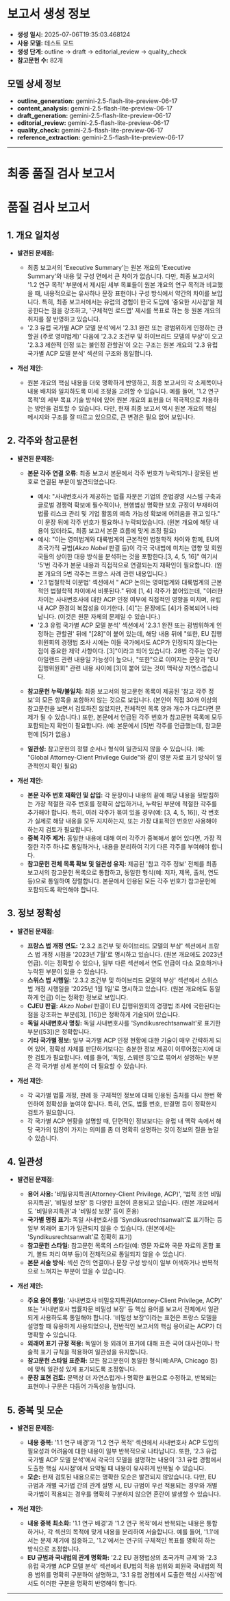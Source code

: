 # 보고서 생성 정보

- **생성 일시:** 2025-07-06T19:35:03.468124
- **사용 모델:** 테스트 모드
- **생성 단계:** outline → draft → editorial_review → quality_check
- **참고문헌 수:** 82개

## 모델 상세 정보
- **outline_generation:** gemini-2.5-flash-lite-preview-06-17
- **content_analysis:** gemini-2.5-flash-lite-preview-06-17
- **draft_generation:** gemini-2.5-flash-lite-preview-06-17
- **editorial_review:** gemini-2.5-flash-lite-preview-06-17
- **quality_check:** gemini-2.5-flash-lite-preview-06-17
- **reference_extraction:** gemini-2.5-flash-lite-preview-06-17

---

# 최종 품질 검사 보고서

# 품질 검사 보고서

## 1. 개요 일치성
- **발견된 문제점:**
    - 최종 보고서의 'Executive Summary'는 원본 개요의 'Executive Summary'와 내용 및 구성 면에서 큰 차이가 없습니다. 다만, 최종 보고서의 '1.2 연구 목적' 부분에서 제시된 세부 목표들이 원본 개요의 연구 목적과 비교했을 때, 내용적으로는 유사하나 문장 표현이나 구성 방식에서 약간의 차이를 보입니다. 특히, 최종 보고서에서는 유럽의 경험이 한국 도입에 '중요한 시사점'을 제공한다는 점을 강조하고, '구체적인 로드맵' 제시를 목표로 하는 등 원본 개요의 취지를 잘 반영하고 있습니다.
    - '2.3 유럽 국가별 ACP 모델 분석'에서 '2.3.1 완전 또는 광범위하게 인정하는 관할권 (주로 영미법계)' 다음에 '2.3.2 조건부 및 하이브리드 모델의 부상'이 오고 '2.3.3 제한적 인정 또는 불인정 관할권'이 오는 구조는 원본 개요의 '2.3 유럽 국가별 ACP 모델 분석' 섹션의 구조와 동일합니다.

- **개선 제안:**
    - 원본 개요의 핵심 내용을 더욱 명확하게 반영하고, 최종 보고서의 각 소제목이나 내용 배치와 일치하도록 미세 조정을 고려할 수 있습니다. 예를 들어, '1.2 연구 목적'의 세부 목표 기술 방식에 있어 원본 개요의 표현을 더 적극적으로 차용하는 방안을 검토할 수 있습니다. 다만, 현재 최종 보고서 역시 원본 개요의 핵심 메시지와 구조를 잘 따르고 있으므로, 큰 변경은 필요 없어 보입니다.

## 2. 각주와 참고문헌
- **발견된 문제점:**
    - **본문 각주 연결 오류:** 최종 보고서 본문에서 각주 번호가 누락되거나 잘못된 번호로 연결된 부분이 발견되었습니다.
        - 예시: "사내변호사가 제공하는 법률 자문은 기업의 준법경영 시스템 구축과 글로벌 경쟁력 확보에 필수적이나, 현행법상 명확한 보호 규정이 부재하여 법률 리스크 관리 및 기업 활동의 예측 가능성 확보에 어려움을 겪고 있다." 이 문장 뒤에 각주 번호가 필요하나 누락되었습니다. (원본 개요에 해당 내용이 있더라도, 최종 보고서 본문 흐름에 맞게 조정 필요)
        - 예시: "이는 영미법계와 대륙법계의 근본적인 법철학적 차이와 함께, EU의 초국가적 규범(*Akzo Nobel* 판결 등)이 각국 국내법에 미치는 영향 및 회원국들의 상이한 대응 방식을 분석하는 것을 포함한다.[3, 4, 5, 16]" 여기서 '5'번 각주가 본문 내용과 직접적으로 연결되는지 재확인이 필요합니다. (원본 개요의 5번 각주는 프랑스 사례 관련 내용입니다.)
        - '2.1 법철학적 이분법' 섹션에서 " ACP 논의는 영미법계와 대륙법계의 근본적인 법철학적 차이에서 비롯된다." 뒤에 [1, 4] 각주가 붙어있는데, "이러한 차이는 사내변호사에 대한 ACP 인정 여부에 직접적인 영향을 미치며, 유럽 내 ACP 환경의 복잡성을 야기한다. [4]"는 문장에도 [4]가 중복되어 나타납니다. (이것은 원문 자체의 문제일 수 있습니다.)
        - '2.3 유럽 국가별 ACP 모델 분석' 섹션에서 '2.3.1 완전 또는 광범위하게 인정하는 관할권' 뒤에 "[28]"이 붙어 있는데, 해당 내용 뒤에 "또한, EU 집행위원회의 경쟁법 조사 시에는 이들 국가에서도 ACP가 인정되지 않는다는 점이 중요한 제약 사항이다. [3]"이라고 되어 있습니다. 28번 각주는 영국/아일랜드 관련 내용일 가능성이 높으나, "또한"으로 이어지는 문장과 "EU 집행위원회" 관련 내용 사이에 [3]이 붙어 있는 것이 맥락상 자연스럽습니다.

    - **참고문헌 누락/불일치:** 최종 보고서의 참고문헌 목록이 제공된 '참고 각주 정보'의 모든 항목을 포함하지 않는 것으로 보입니다. (본인이 직접 30개 이상의 참고문헌을 보면서 검토하진 않았지만, 전체적인 목록 양과 개수가 다르다면 문제가 될 수 있습니다.) 또한, 본문에서 언급된 각주 번호가 참고문헌 목록에 모두 포함되는지 확인이 필요합니다. (예: 본문에서 [5]번 각주를 언급했는데, 참고문헌에 [5]가 없음.)
    - **일관성:** 참고문헌의 정렬 순서나 형식이 일관되지 않을 수 있습니다. (예: "Global Attorney-Client Privilege Guide"와 같이 영문 자료 표기 방식이 일관적인지 확인 필요)

- **개선 제안:**
    - **본문 각주 번호 재확인 및 삽입:** 각 문장이나 내용의 끝에 해당 내용을 뒷받침하는 가장 적절한 각주 번호를 정확히 삽입하거나, 누락된 부분에 적절한 각주를 추가해야 합니다. 특히, 여러 각주가 묶여 있을 경우(예: [3, 4, 5, 16]), 각 번호가 실제로 해당 내용을 모두 지지하는지, 또는 가장 대표적인 번호만 사용해야 하는지 검토가 필요합니다.
    - **중복 각주 제거:** 동일한 내용에 대해 여러 각주가 중복해서 붙어 있다면, 가장 적절한 각주 하나로 통일하거나, 내용을 분리하여 각기 다른 각주를 부여해야 합니다.
    - **참고문헌 전체 목록 확보 및 일관성 유지:** 제공된 '참고 각주 정보' 전체를 최종 보고서의 참고문헌 목록으로 통합하고, 동일한 형식(예: 저자, 제목, 출처, 연도 등)으로 통일하여 정렬합니다. 본문에서 인용된 모든 각주 번호가 참고문헌에 포함되도록 확인해야 합니다.

## 3. 정보 정확성
- **발견된 문제점:**
    - **프랑스 법 개정 연도:** '2.3.2 조건부 및 하이브리드 모델의 부상' 섹션에서 프랑스 법 개정 시점을 '2023년 7월'로 명시하고 있습니다. (원본 개요에도 2023년 언급). 이는 정확할 수 있으나, 일부 다른 섹션에서 연도 언급이 다소 모호하거나 누락된 부분이 있을 수 있습니다.
    - **스위스 법 시행일:** '2.3.2 조건부 및 하이브리드 모델의 부상' 섹션에서 스위스 법 개정 시행일을 '2025년 1월 1일'로 명시하고 있습니다. (원본 개요에도 동일하게 언급) 이는 정확한 정보로 보입니다.
    - **CJEU 판결:** *Akzo Nobel* 판결이 EU 집행위원회의 경쟁법 조사에 국한된다는 점을 강조하는 부분([3], [16])은 정확하게 기술되어 있습니다.
    - **독일 사내변호사 명칭:** 독일 사내변호사를 'Syndikusrechtsanwalt'로 표기한 부분([53])은 정확합니다.
    - **기타 국가별 정보:** 일부 국가별 ACP 인정 현황에 대한 기술이 매우 간략하게 되어 있어, 정확성 자체를 판단하기보다는 충분한 정보 제공이 이루어졌는지에 대한 검토가 필요합니다. 예를 들어, '독일, 스웨덴 등'으로 묶어서 설명하는 부분은 각 국가별 상세 분석이 더 필요할 수 있습니다.

- **개선 제안:**
    - 각 국가별 법률 개정, 판례 등 구체적인 정보에 대해 인용된 출처를 다시 한번 확인하여 정확성을 높여야 합니다. 특히, 연도, 법률 번호, 판결명 등이 정확한지 검토가 필요합니다.
    - 각 국가별 ACP 현황을 설명할 때, 단편적인 정보보다는 유럽 내 맥락 속에서 해당 국가의 입장이 가지는 의미를 좀 더 명확히 설명하는 것이 정보의 질을 높일 수 있습니다.

## 4. 일관성
- **발견된 문제점:**
    - **용어 사용:** '비밀유지특권(Attorney-Client Privilege, ACP)', '법적 조언 비밀유지특권', '비밀성 보장' 등 다양한 표현이 혼용되고 있습니다. (원본 개요에서도 '비밀유지특권'과 '비밀성 보장' 등이 혼용)
    - **국가별 명칭 표기:** 독일 사내변호사를 'Syndikusrechtsanwalt'로 표기하는 등 일부 외래어 표기가 일관되지 않을 수 있습니다. (원본에서는 'Syndikusrechtsanwalt'로 정확히 표기)
    - **참고문헌 스타일:** 참고문헌 목록의 스타일(예: 영문 자료와 국문 자료의 혼합 표기, 볼드 처리 여부 등)이 전체적으로 통일되지 않을 수 있습니다.
    - **본문 서술 방식:** 섹션 간의 연결이나 문장 구성 방식이 일부 어색하거나 반복적으로 느껴지는 부분이 있을 수 있습니다.

- **개선 제안:**
    - **주요 용어 통일:** '사내변호사 비밀유지특권(Attorney-Client Privilege, ACP)' 또는 '사내변호사 법률자문 비밀성 보장' 등 핵심 용어를 보고서 전체에서 일관되게 사용하도록 통일해야 합니다. '비밀성 보장'이라는 표현은 프랑스 모델을 설명할 때 유용하게 사용되었으나, 전반적인 보고서의 핵심 용어로는 ACP가 더 명확할 수 있습니다.
    - **외래어 표기 규정 적용:** 독일어 등 외래어 표기에 대해 표준 국어 대사전이나 학술적 표기 규칙을 적용하여 일관성을 유지합니다.
    - **참고문헌 스타일 표준화:** 모든 참고문헌이 동일한 형식(예:APA, Chicago 등)에 맞춰 일관성 있게 표기되도록 조정합니다.
    - **문장 표현 검토:** 문맥상 더 자연스럽거나 명확한 표현으로 수정하고, 반복되는 표현이나 구문은 다듬어 가독성을 높입니다.

## 5. 중복 및 모순
- **발견된 문제점:**
    - **내용 중복:** '1.1 연구 배경'과 '1.2 연구 목적' 섹션에서 사내변호사 ACP 도입의 필요성과 어려움에 대한 내용이 일부 반복적으로 나타납니다. 또한, '2.3 유럽 국가별 ACP 모델 분석'에서 각국의 모델을 설명하는 내용이 '3.1 유럽 경험에서 도출한 핵심 시사점'에서 요약될 때 내용이 유사하게 반복될 수 있습니다.
    - **모순:** 현재 검토된 내용으로는 명확한 모순은 발견되지 않았습니다. 다만, EU 규범과 개별 국가법 간의 관계 설명 시, EU 규범이 우선 적용되는 경우와 개별 국가법이 적용되는 경우를 명확히 구분하지 않으면 혼란이 발생할 수 있습니다.

- **개선 제안:**
    - **내용 중복 최소화:** '1.1 연구 배경'과 '1.2 연구 목적'에서 반복되는 내용은 통합하거나, 각 섹션의 목적에 맞게 내용을 분리하여 서술합니다. 예를 들어, '1.1'에서는 문제 제기에 집중하고, '1.2'에서는 연구의 구체적인 목표를 명확히 하는 방식으로 조정합니다.
    - **EU 규범과 국내법의 관계 명확화:** '2.2 EU 경쟁법상의 초국가적 규제'와 '2.3 유럽 국가별 ACP 모델 분석' 섹션에서 EU법의 적용 범위와 회원국 국내법의 적용 범위를 명확히 구분하여 설명하고, '3.1 유럽 경험에서 도출한 핵심 시사점'에서도 이러한 구분을 명확히 반영해야 합니다.

---
